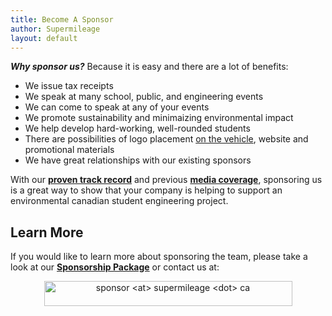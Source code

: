 ```yaml
---
title: Become A Sponsor
author: Supermileage
layout: default
---
```

***Why sponsor us?***
Because it is easy and there are a lot of benefits:

<ul>
  <li>
    We issue tax receipts
  </li>
  <li>
    We speak at many school, public, and engineering events
  </li>
  <li>
    We can come to speak at any of your events
  </li>
  <li>
    We promote sustainability and minimaizing environmental impact
  </li>
  <li>
    We help develop hard-working, well-rounded students
  </li>
  <li>
    There are possibilities of logo placement <a href="http://www.flickr.com/photos/ubcst/5712422998/" target="_blank">on the vehicle</a>, website and promotional materials
  </li>
  <li>
    We have great relationships with our existing sponsors
  </li>
</ul>

With our **[proven track record][1]** and previous **[media coverage][2]**, sponsoring us is a great way to show that your company is helping to support an environmental canadian student engineering project.

## Learn More

If you would like to learn more about sponsoring the team, please take a look at our <a title="Sponsorship Package" href="http://supermileage.ca/wp-content/uploads/2015/Sponsorship-Package-2015-2016.pdf" target="_blank"><strong>Sponsorship Package</strong></a> or contact us at:

<p style="text-align: center;">
  <img class="size-full wp-image-501  aligncenter" title="UBC Supermileage Team Sponsorship Email Address" src="http://supermileage.ca/wp-content/uploads/2006/06/SponsorshipEmail.gif" alt="sponsor <at> supermileage <dot> ca" width="397" height="40" />
</p>

 [1]: /events/prototype-results.html
 [2]: /media/

